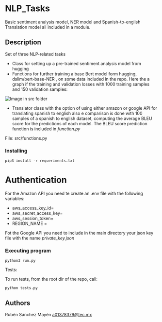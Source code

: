 # NLP_Tasks

Basic sentiment analysis model, NER model and Spanish-to-english Translation model all included in a module.

## Description

Set of three NLP-related tasks
* Class for setting up a pre-trained sentiment analysis model from hugging
* Functions for further training a base Bert model form hugging, dslim/bert-base-NER , on some data included in the repo. Here the a graph if the training and validation losses with 1000 training samples and 150 validation samples:

![Image in src folder](https://github.com/pataata/NLP_Homework/blob/main/src/train_eval_loss.png?raw=true)

* Translator class with the option of using either amazon or google API for translating spanish to english also e comparison is done with 100 samples of a spanish to english dataset, computing the average BLEU score for the predictions of each model. The BLEU score prediction function is included in *function.py*

File: src/functions.py

### Installing
```
pip3 install -r requeriments.txt
```

# Authentication

For the Amazon API you need te create an .env file with the following variables:
* aws_access_key_id=
* aws_secret_access_key=
* aws_session_token=
* REGION_NAME = 

Fot the Google API you need to include in the main directory your json key file with the name *private_key.json*

### Executing program
```
python3 run.py
```
Tests: 

To run tests, from the root dir of the repo, call: 
```
python tests.py
```

## Authors

Rubén Sánchez Mayén
a01378379@tec.mx
